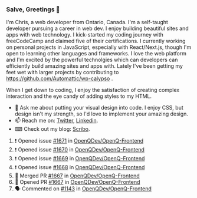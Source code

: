 ### Salve, Greetings 👋

I'm Chris, a web developer from Ontario, Canada. I'm a self-taught developer pursuing a career in web dev. I enjoy building beautiful sites and apps with web technology.
I kick-started my coding journey with freeCodeCamp and claimed five of their certifications.  I currently working on personal projects in JavaScript, especially with React/Next.js, though I'm open to learning other languages and frameworks. I love the web platform and I'm excited by the powerful technolgies which can developers can efficiently build amazing sites and apps with. Lately I've been getting my feet wet with larger projects by contributing to https://github.com/Automattic/wp-calypso .

When I get down to coding, I enjoy the satisfaction of creating complex interaction and the eye candy of adding styles to my HTML. 

- 💬 Ask me about putting your visual design into code. I enjoy CSS, but design isn't my strength, so I'd love to implement your amazing design.
- 📫 Reach me on: [Twitter](https://twitter.com/Christo28120856), [Linkedin](https://www.linkedin.com/in/christopher-stevers-07b9a5204/).
- ⌨ Check out my blog: [Scribo](https://christopherstevers.cf).
<!--
**Christopher-Stevers/Christopher-Stevers** is a ✨ _special_ ✨ repository because its `README.md` (this file) appears on your GitHub profile.

Here are some ideas to get you started:

- 🔭 I’m currently working on ...
- 🌱 I’m currently learning ...
- 👯 I’m looking to collaborate on ...
- 🤔 I’m looking for help with ...
- 😄 Pronouns: ...
- ⚡ Fun fact: ...
-->

<!--START_SECTION:activity-->
1. ❗️ Opened issue [#1671](https://github.com/OpenQDev/OpenQ-Frontend/issues/1671) in [OpenQDev/OpenQ-Frontend](https://github.com/OpenQDev/OpenQ-Frontend)
2. ❗️ Opened issue [#1670](https://github.com/OpenQDev/OpenQ-Frontend/issues/1670) in [OpenQDev/OpenQ-Frontend](https://github.com/OpenQDev/OpenQ-Frontend)
3. ❗️ Opened issue [#1669](https://github.com/OpenQDev/OpenQ-Frontend/issues/1669) in [OpenQDev/OpenQ-Frontend](https://github.com/OpenQDev/OpenQ-Frontend)
4. ❗️ Opened issue [#1668](https://github.com/OpenQDev/OpenQ-Frontend/issues/1668) in [OpenQDev/OpenQ-Frontend](https://github.com/OpenQDev/OpenQ-Frontend)
5. 🎉 Merged PR [#1667](https://github.com/OpenQDev/OpenQ-Frontend/pull/1667) in [OpenQDev/OpenQ-Frontend](https://github.com/OpenQDev/OpenQ-Frontend)
6. 💪 Opened PR [#1667](https://github.com/OpenQDev/OpenQ-Frontend/pull/1667) in [OpenQDev/OpenQ-Frontend](https://github.com/OpenQDev/OpenQ-Frontend)
7. 🗣 Commented on [#1143](https://github.com/OpenQDev/OpenQ-Frontend/issues/1143) in [OpenQDev/OpenQ-Frontend](https://github.com/OpenQDev/OpenQ-Frontend)
<!--END_SECTION:activity-->

